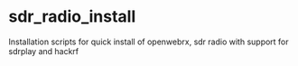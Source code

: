 # sdr_radio_install
Installation scripts for quick install of openwebrx, sdr radio with support for sdrplay and hackrf
